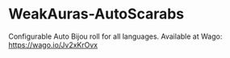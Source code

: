 # WeakAuras-AutoScarabs
Configurable Auto Bijou roll for all languages.  Available at Wago: https://wago.io/Jv2xKrOvx
